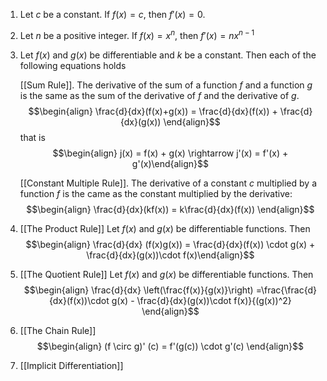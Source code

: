 1) Let $c$ be a constant. If $f(x) = c$, then $f'(x)=0$.
2) Let $n$ be a positive integer. If $f(x) = x^n$, then $f'(x) = nx^{n-1}$
3) Let $f(x)$ and $g(x)$ be differentiable and $k$ be a constant. Then each of the following equations holds

	[[Sum Rule]]. The derivative of the sum of a function $f$ and a function $g$ is the same as the sum of the derivative of $f$ and the derivative of $g$.
	$$\begin{align} \frac{d}{dx}(f(x)+g(x)) = \frac{d}{dx}(f(x)) + \frac{d}{dx}(g(x)) \end{align}$$
	that is $$\begin{align} j(x) = f(x) + g(x) \rightarrow j'(x) = f'(x) + g'(x)\end{align}$$
	
	[[Constant Multiple Rule]]. The derivative of a constant $c$ multiplied by a function $f$ is the came as the constant multiplied by the derivative:
	$$\begin{align} \frac{d}{dx}(kf(x)) = k\frac{d}{dx}(f(x)) \end{align}$$
4) [[The Product Rule]] Let $f(x)$ and $g(x)$ be differentiable functions. Then $$\begin{align} \frac{d}{dx} (f(x)g(x)) = \frac{d}{dx}(f(x)) \cdot g(x) + \frac{d}{dx}(g(x))\cdot f(x)\end{align}$$
5) [[The Quotient Rule]] Let $f(x)$ and $g(x)$ be differentiable functions. Then $$\begin{align} \frac{d}{dx} \left(\frac{f(x)}{g(x)}\right) =\frac{\frac{d}{dx}(f(x))\cdot g(x) - \frac{d}{dx}(g(x))\cdot f(x)}{(g(x))^2} \end{align}$$
6) [[The Chain Rule]] $$\begin{align} (f \circ g)' (c) = f'(g(c)) \cdot g'(c) \end{align}$$
7) [[Implicit Differentiation]] 